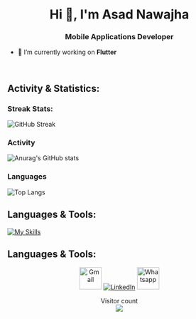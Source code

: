 <h1 align="center">Hi 👋, I'm Asad Nawajha</h1>
<h3 align="center">Mobile Applications Developer</h3>

- 🔭 I’m currently working on **Flutter**


<br/>


## Activity & Statistics:
 ### Streak Stats:
![GitHub Streak](https://github-readme-streak-stats.herokuapp.com/?user=anawajha&theme=react)

### Activity
![Anurag's GitHub stats](https://github-readme-stats-sigma-five.vercel.app/api?username=anawajha&show_icons=true&theme=react)

### Languages
![Top Langs](https://github-readme-stats-sigma-five.vercel.app/api/top-langs/?username=anawajha&layout=compact&theme=react)

</div>

## Languages & Tools:
[![My Skills](https://skills.thijs.gg/icons?i=js,html,css,cs,firebase,git,github,gitlab,kotlin,laravel,nginx,php,postman,powershell,blender,bash,androidstudio,bootstrap,dart,docker,figma,flutter,jquery,mysql,sqlite,java,xd,unity,swift)](https://skills.thijs.gg)

</div>

## Languages & Tools:
<p align="center">
	<a target="_blank" href="mailto:asaad2686823@gmail.com"><img src="https://github.com/gauravghongde/social-icons/blob/master/PNG/Color/Gmail.png" width='50px' alt="Gmail"/></a>
	<a target="_blank" href="https://www.linkedin.com/in/anawajha/"><img src="https://skills.thijs.gg/icons?i=linkedin" alt="LinkedIn"/></a>
	<a target="_blank" href="https://wa.me/+972592686823"><img src="https://github.com/gauravghongde/social-icons/blob/master/PNG/Color/WhatsApp.png" width='50px' alt="Whatsapp"/></a>

 
</div>

<p align="center"> 
  Visitor count<br>
  <img src="https://profile-counter.glitch.me/anawajha/count.svg" />
</p>
